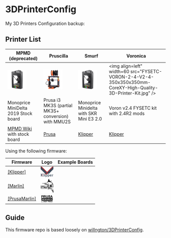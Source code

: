 # 3DPrinterConfig

My 3D Printers Configuration backup:

## Printer List

MPMD (deprecated) | Pruscilla | Smurf | Voronica
------------------|-----------|-------|---------
<img align="left" width=60 src="docs/images/mpmd-logo.png" /> | <img align="left" width=60 src="docs/images/prusa-mk3s-logo.jpeg" /> | <img align="left" width=60 src="docs/images/mpmd-logo.png" /> | <img align=left" width=60 src="FYSETC-VORON-2-4-V2-4-350x350x350mm-CoreXY-High-Quality-3D-Printer-Kit.jpg" />
Monoprice MiniDelta 2019 Stock board | Prusa i3 MK3S (partial MK3S+ conversion) with MMU2S | Monoprice Minidelta with SKR Mini E3 2.0 | Voron v2.4 FYSETC kit with 2.4R2 mods
[MPMD Wiki](https://mpminidelta.com/) with stock board | [Prusa](https://prusa3d.com) | [Klipper](Klipper3d.org) | [Klipper](Klipper3d.org)

Using the following firmware:

Firmware|Logo  |Example Boards
--------|------|--------------
[[Klipper]](https://www.klipper3d.org/) | <img align="left" width=40 src="docs/images/klipper-logo-small.png" />
[[Marlin]](https://marlinfw.org/) | <img align="left" width=40 src="docs/images/marlin-logo-small.png" />
[[PrusaMarlin]](https://github.com/prusa3d/Prusa-Firmware) | <img align="left" width=40 src="docs/images/prusa-logo-small.svg" />

## Guide

This firmware repo is based loosely on [willngton/3DPrinterConfig](https://github.com/willngton/3DPrinterConfig).
